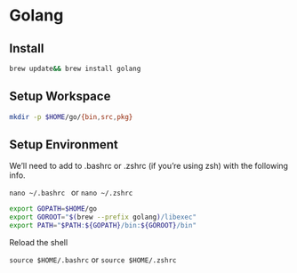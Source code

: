 # Golang

## Install

```bash
brew update&& brew install golang
```

## Setup Workspace

```bash
mkdir -p $HOME/go/{bin,src,pkg}
```

## Setup Environment

We’ll need to add to .bashrc or .zshrc (if you’re using zsh) with the following info. 

`nano ~/.bashrc ` or `nano ~/.zshrc`

```bash
export GOPATH=$HOME/go
export GOROOT="$(brew --prefix golang)/libexec"
export PATH="$PATH:${GOPATH}/bin:${GOROOT}/bin"
```

Reload the shell

`source $HOME/.bashrc` or `source $HOME/.zshrc`